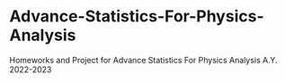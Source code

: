 # Advance-Statistics-For-Physics-Analysis
Homeworks and Project for Advance Statistics For Physics Analysis A.Y. 2022-2023 
